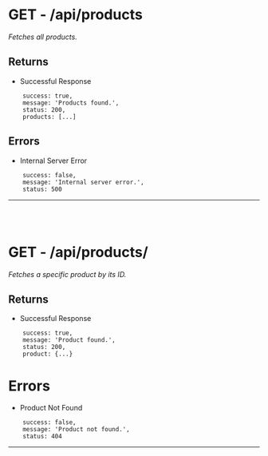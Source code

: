 # GET - /api/products
*Fetches all products.*
## Returns
* Successful Response
```
    success: true,
    message: 'Products found.',
    status: 200,
    products: [...]
```
## Errors
* Internal Server Error
```
    success: false,
    message: 'Internal server error.',
    status: 500
```
<hr><br><br>

# GET - /api/products/
*Fetches a specific product by its ID.*
## Returns
* Successful Response
```
    success: true,
    message: 'Product found.',
    status: 200,
    product: {...}
```
# Errors
* Product Not Found
```
    success: false,
    message: 'Product not found.',
    status: 404
```
<hr><br><br>
